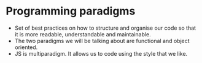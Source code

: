 # Programming paradigms

- Set of best practices on how to structure and organise our code so that it is more readable, understandable and maintainable.
- The two paradigms we will be talking about are functional and object oriented.
- JS is multiparadigm. It allows us to code using the style that we like.
